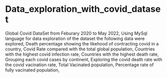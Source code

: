 # Data_exploration_with_covid_dataset
Global Covid DataSet from Feburary 2020 to May 2022,
Using MySql language for data exploration of the dataset the following data were explored,
Death percentage showing the likehood of contracting covid in a country,
Covid Rate compared with the total global population,
Countries with the highest covid infection rate,
Countries with the highest death rate,
Grouping each covid cases by continent,
Exploring the covid death rate with the covid vacination rate,
Total Vacinated population,
Percentage rate of fully vacinated population,
